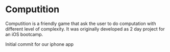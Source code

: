 Computition
===========
Computition is a friendly game that ask the user to do computation with different level of complexity. It was originally developed as 2 day project for an iOS bootcamp.

Initial commit for our iphone app
